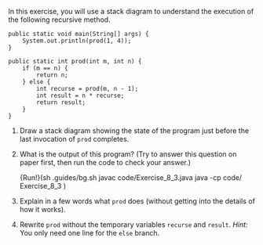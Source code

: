 In this exercise, you will use a stack diagram to understand the execution of the following recursive method.

```code
public static void main(String[] args) {
    System.out.println(prod(1, 4));
}

public static int prod(int m, int n) {
    if (m == n) {
        return n;
    } else {
        int recurse = prod(m, n - 1);
        int result = n * recurse;
        return result;
    }
}
```

1.  Draw a stack diagram showing the state of the program just before the last invocation of `prod` completes.

1.  What is the output of this program? (Try to answer this question on paper first, then run the code to check your answer.)

    {Run!}(sh .guides/bg.sh javac code/Exercise_8_3.java java -cp code/ Exercise_8_3 )

1.  Explain in a few words what `prod` does (without getting into the details of how it works).

1.  Rewrite `prod` without the temporary variables `recurse` and `result`.
*Hint:* You only need one line for the `else` branch.
